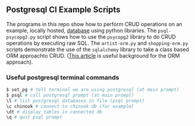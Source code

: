 ## Postgresql CI Example Scripts
The programs in this repo show how to perform CRUD operations
on an example, locally hosted, [database](https://github.com/lerocha/chinook-database) using python libraries. The `psql-psycopg2.py` script shows how to use the `psycopg2` library to do CRUD operations by executing raw SQL. The `artist-orm.py` and `shopping-orm.py` scripts demonstrate the use of the `sqlalchemy` library to take a class based ORM approachto CRUD. ([This article](https://vegibit.com/interacting-with-a-database-using-sqlalchemy-crud-operations/) is useful background for the ORM approach).
### Useful postgresql terminal commands
```bash
$ set_pg # tell terminal we are using postgresql (at main prompt)
$ psql # call postgresql prompt (at main prompt)
\l # list postgresql databases in file (psql prompt)
\c chinook # connect to chinook db (for example)
\dt # display tables in connected db
\q # quit psql prompt
```
